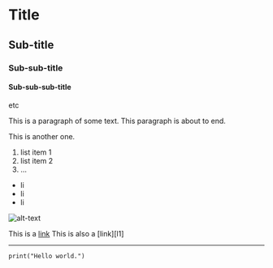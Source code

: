 Title
=====

Sub-title
---------

### Sub-sub-title

#### Sub-sub-sub-title

etc

This is a paragraph of some text.
This paragraph is about to end.

This is another one.

1. list item 1
2. list item 2
3. ...

* li
* li
* li

![alt-text](./figures/figure-name.png)

This is a [link](https://google.com)
This is also a [link][l1]

* * *

[li]: https://ddg.gg

```
print("Hello world.")
```

> 